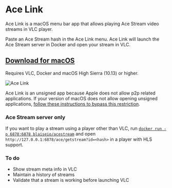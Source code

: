 # Ace Link

Ace Link is a macOS menu bar app that allows playing Ace Stream video streams in VLC player. 

Paste an Ace Stream hash in the Ace Link menu. Ace Link will launch the Ace Stream server in Docker and open your stream in VLC.


## [Download for macOS](https://github.com/blaise-io/acelink/releases/download/1.3.0/Ace.Link.1.3.0.dmg)

Requires VLC, Docker and macOS High Sierra (10.13) or higher.

![Ace Link](https://i.imgur.com/QwMOUEp.png)

Ace Link is an unsigned app because Apple does not allow p2p related applications. If your version of macOS does not allow opening unsigned applications, [follow these instructions to bypass this restriction](http://osxdaily.com/2016/09/27/allow-apps-from-anywhere-macos-gatekeeper/).


### Ace Stream server only

If you want to play a stream using a player other than VLC, run [`docker run -p 6878:6878 blaiseio/acestream`](https://cloud.docker.com/u/blaiseio/repository/docker/blaiseio/acestream) and open `http://127.0.0.1:6878/ace/getstream?id=<hash>` in a player with HLS support.


### To do

 - Show stream meta info in VLC
 - Maintain a history of streams
 - Validate that a stream is working before launching VLC
